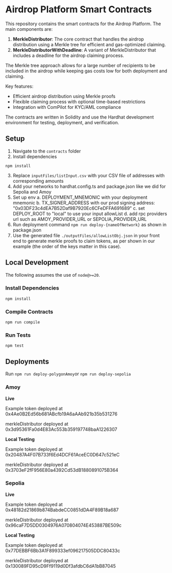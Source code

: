 # Airdrop Platform Smart Contracts

This repository contains the smart contracts for the Airdrop Platform. The main components are:

1. **MerkleDistributor**: The core contract that handles the airdrop distribution using a Merkle tree for efficient and gas-optimized claiming.
1. **MerkleDistributorWithDeadline**: A variant of MerkleDistributor that includes a deadline for the airdrop claiming process.

The Merkle tree approach allows for a large number of recipients to be included in the airdrop while keeping gas costs low for both deployment and claiming.

Key features:

- Efficient airdrop distribution using Merkle proofs
- Flexible claiming process with optional time-based restrictions
- Integration with ComPilot for KYC/AML compliance

The contracts are written in Solidity and use the Hardhat development environment for testing, deployment, and verification.

## Setup

1. Navigate to the `contracts` folder
2. Install dependencies

`npm install`

3. Replace `inputFiles/listInput.csv` with your CSV file of addresses with corresponding amounts
4. Add your networks to hardhat.config.ts and package.json like we did for Sepolia and Amoy
5. Set up env
   a. DEPLOYMENT_MNEMONIC with your deployment mnemonic
   b. TX_SIGNER_ADDRESS with our prod signing address: "0x03DF23c4dEA7B52Daf9B7920Ec6CFeDFFA691689"
   c. set DEPLOY_ROOT to "local" to use your input allowList
   d. add rpc providers url such as AMOY_PROVIDER_URL or SEPOLIA_PROVIDER_URL
6. Run deployment command `npm run deploy-{nameOfNetwork}` as shown in package.json
7. Use the generated file `./outputFiles/allowListObj.json` in your front end to generate merkle proofs to claim tokens, as per shown in our example (the order of the keys matter in this case).

## Local Development

The following assumes the use of `node@>=20`.

### Install Dependencies

`npm install`

### Compile Contracts

`npm run compile`

### Run Tests

`npm test`

## Deployments

Run `npm run deploy-polygonAmoy`or `npm run deploy-sepolia`

### Amoy

**Live**

Example token deployed at 0x4Ae0B2Ed56b681ABcfb19A6aAAb921b35b531276

merkleDistributor deployed at 0x3d95361Fa0d4E83Ac553b359197748baA1226307

**Local Testing**

Example token deployed at 0x20487A4F07B733f6Ed4DCF61AceEC0D647c521eC

merkleDistributor deployed at 0x3703eF2fF956E80a4392Cd53dB1880891075B364

### Sepolia

**Live**

Example token deployed at 0x48182d21869b874BabdeCC0851dDA4F89B18a687

merkleDistributor deployed at 0x96caF7D5DD0304976A070804074E453887BE509c

**Local Testing**

Example token deployed at 0x77DEBBF6Bb3A1F899333ef096217505DDC80433c

merkleDistributor deployed at 0x130089FD95cD9Ff9119d0Df3afdbC6dA1bB87045
